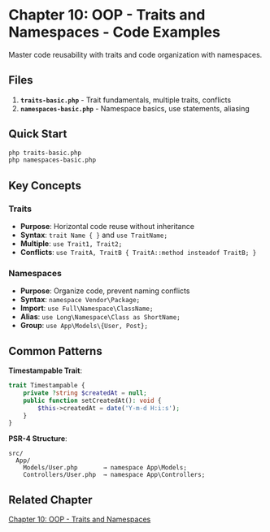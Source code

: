 # Chapter 10: OOP - Traits and Namespaces - Code Examples

Master code reusability with traits and code organization with namespaces.

## Files

1. **`traits-basic.php`** - Trait fundamentals, multiple traits, conflicts
2. **`namespaces-basic.php`** - Namespace basics, use statements, aliasing

## Quick Start

```bash
php traits-basic.php
php namespaces-basic.php
```

## Key Concepts

### Traits

- **Purpose**: Horizontal code reuse without inheritance
- **Syntax**: `trait Name { }` and `use TraitName;`
- **Multiple**: `use Trait1, Trait2;`
- **Conflicts**: `use TraitA, TraitB { TraitA::method insteadof TraitB; }`

### Namespaces

- **Purpose**: Organize code, prevent naming conflicts
- **Syntax**: `namespace Vendor\Package;`
- **Import**: `use Full\Namespace\ClassName;`
- **Alias**: `use Long\Namespace\Class as ShortName;`
- **Group**: `use App\Models\{User, Post};`

## Common Patterns

**Timestampable Trait**:

```php
trait Timestampable {
    private ?string $createdAt = null;
    public function setCreatedAt(): void {
        $this->createdAt = date('Y-m-d H:i:s');
    }
}
```

**PSR-4 Structure**:

```
src/
  App/
    Models/User.php       → namespace App\Models;
    Controllers/User.php  → namespace App\Controllers;
```

## Related Chapter

[Chapter 10: OOP - Traits and Namespaces](../../chapters/10-oop-traits-and-namespaces.md)
